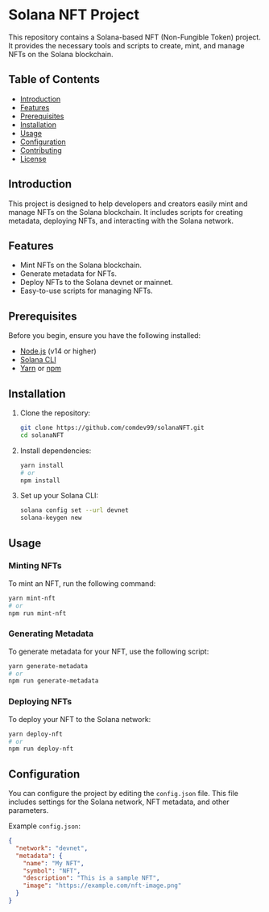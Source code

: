 
# Solana NFT Project

This repository contains a Solana-based NFT (Non-Fungible Token) project. It provides the necessary tools and scripts to create, mint, and manage NFTs on the Solana blockchain.

## Table of Contents
- [Introduction](#introduction)
- [Features](#features)
- [Prerequisites](#prerequisites)
- [Installation](#installation)
- [Usage](#usage)
- [Configuration](#configuration)
- [Contributing](#contributing)
- [License](#license)

## Introduction
This project is designed to help developers and creators easily mint and manage NFTs on the Solana blockchain. It includes scripts for creating metadata, deploying NFTs, and interacting with the Solana network.

## Features
- Mint NFTs on the Solana blockchain.
- Generate metadata for NFTs.
- Deploy NFTs to the Solana devnet or mainnet.
- Easy-to-use scripts for managing NFTs.

## Prerequisites
Before you begin, ensure you have the following installed:
- [Node.js](https://nodejs.org/) (v14 or higher)
- [Solana CLI](https://docs.solana.com/cli/install-solana-cli-tools)
- [Yarn](https://yarnpkg.com/) or [npm](https://www.npmjs.com/)

## Installation
1. Clone the repository:
   ```bash
   git clone https://github.com/comdev99/solanaNFT.git
   cd solanaNFT
   ```

2. Install dependencies:
   ```bash
   yarn install
   # or
   npm install
   ```

3. Set up your Solana CLI:
   ```bash
   solana config set --url devnet
   solana-keygen new
   ```

## Usage
### Minting NFTs
To mint an NFT, run the following command:
```bash
yarn mint-nft
# or
npm run mint-nft
```

### Generating Metadata
To generate metadata for your NFT, use the following script:
```bash
yarn generate-metadata
# or
npm run generate-metadata
```

### Deploying NFTs
To deploy your NFT to the Solana network:
```bash
yarn deploy-nft
# or
npm run deploy-nft
```

## Configuration
You can configure the project by editing the `config.json` file. This file includes settings for the Solana network, NFT metadata, and other parameters.

Example `config.json`:
```json
{
  "network": "devnet",
  "metadata": {
    "name": "My NFT",
    "symbol": "NFT",
    "description": "This is a sample NFT",
    "image": "https://example.com/nft-image.png"
  }
}
```

